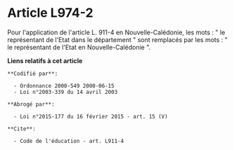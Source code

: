 # Article L974-2

Pour l'application de l'article L. 911-4 en Nouvelle-Calédonie, les mots : " le représentant de l'Etat dans le département "
sont remplacés par les mots : " le représentant de l'Etat en Nouvelle-Calédonie ".

**Liens relatifs à cet article**

	**Codifié par**:

	  - Ordonnance 2000-549 2000-06-15
	  - Loi n°2003-339 du 14 avril 2003

	**Abrogé par**:

	  - Loi n°2015-177 du 16 février 2015 - art. 15 (V)

	**Cite**:

	  - Code de l'éducation - art. L911-4
